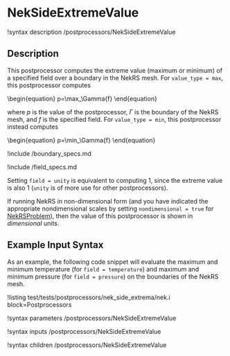 # NekSideExtremeValue

!syntax description /postprocessors/NekSideExtremeValue

## Description

This postprocessor computes the extreme value (maximum or minimum) of
a specified field over a boundary in the NekRS mesh. For `value_type = max`,
this postprocessor computes

\begin{equation}
p=\max_\Gamma{f}
\end{equation}

where $p$ is the value of the postprocessor,
$\Gamma$ is the boundary of the NekRS mesh, and
$f$ is the specified field. For `value_type = min`, this postprocessor
instead computes

\begin{equation}
p=\min_\Gamma{f}
\end{equation}

!include /boundary_specs.md

!include /field_specs.md

Setting `field = unity` is equivalent to computing
1, since the extreme value is also 1 (`unity` is
of more use for other postprocessors).

If running NekRS in non-dimensional form (and you have indicated the
appropriate nondimensional scales by setting `nondimensional = true`
for [NekRSProblem](/problems/NekRSProblem.md)), then the value of this postprocessor
is shown in *dimensional* units.

## Example Input Syntax

As an example, the following code snippet will evaluate the maximum and minimum temperature
(for `field = temperature`) and maximum and minimum pressure (for `field = pressure`)
on the boundaries of the NekRS mesh.

!listing test/tests/postprocessors/nek_side_extrema/nek.i
  block=Postprocessors

!syntax parameters /postprocessors/NekSideExtremeValue

!syntax inputs /postprocessors/NekSideExtremeValue

!syntax children /postprocessors/NekSideExtremeValue
